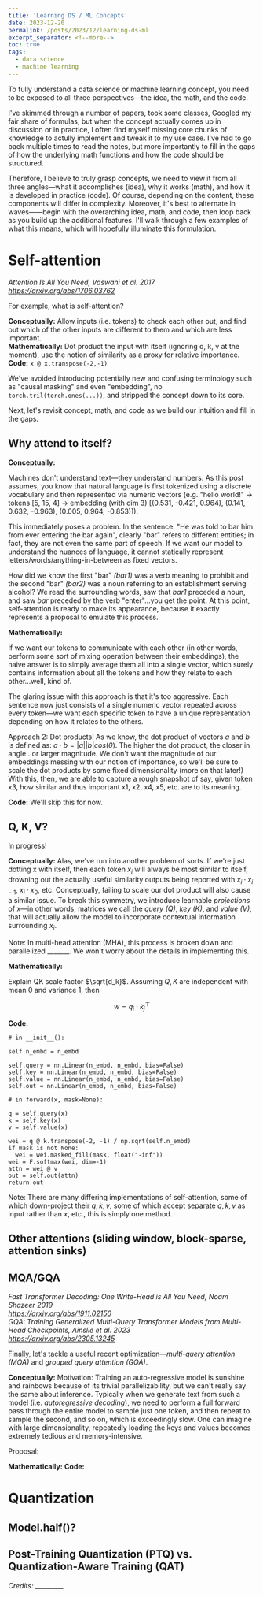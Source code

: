 ```yaml
---
title: 'Learning DS / ML Concepts'
date: 2023-12-20
permalink: /posts/2023/12/learning-ds-ml
excerpt_separator: <!--more-->
toc: true
tags:
  - data science
  - machine learning
---
```


To fully understand a data science or machine learning concept, you need to be exposed to
all three perspectives—the idea, the math, and the code.
<!--more-->

I've skimmed through a number of papers, took some classes, Googled my fair share of formulas, 
but when the concept actually comes up in discussion or in practice, I often find myself missing core chunks
of knowledge to actully implement and tweak it to my use case. I've had to go back multiple times to read the notes,
but more importantly to fill in the gaps of how the underlying math functions and how the code should be structured.

Therefore, I believe to truly grasp concepts, we need to view it from all three angles—what it accomplishes (idea),
why it works (math), and how it is developed in practice (code). Of course, depending on the content, these components will differ in
complexity. Moreover, it's best to alternate in waves——begin with the overarching idea, math, and code, then loop back as you build up the additional features. I'll walk through a few examples of what this means, which will hopefully illuminate this formulation.

Self-attention
======
*Attention Is All You Need, Vaswani et al. 2017*  
*https://arxiv.org/abs/1706.03762*

For example, what is self-attention? 

  **Conceptually:** Allow inputs (i.e. tokens) to check each other out, and find out which of the other inputs are different to them and which are less important.  
  **Mathematically:** Dot product the input with itself (ignoring q, k, v at the moment), use the notion of similarity as a proxy for relative importance.  
  **Code:** `x @ x.transpose(-2,-1)`  

We've avoided introducing potentially new and confusing terminology such as "causal masking" and even "embedding", no `torch.tril(torch.ones(...))`, and stripped the concept down to its core.

Next, let's revisit concept, math, and code as we build our intuition and fill in the gaps.

Why attend to itself?
------

 **Conceptually:**
 
Machines don't understand text—they understand numbers. As this post assumes, you know that natural language is first tokenized using a discrete vocabulary and then represented via numeric vectors (e.g. "hello world!" -> tokens [5, 15, 4] -> embedding (with dim 3) [(0.531, -0.421, 0.964), (0.141, 0.632, -0.963), (0.005, 0.964, -0.853)]).

This immediately poses a problem. In the sentence: "He was told to bar him from ever entering the bar again", clearly "bar" refers to different entities; in fact, they are not even the same part of speech. If we want our model to understand the nuances of language, it cannot statically represent letters/words/anything-in-between as fixed vectors.

How did we know the first "bar" *(bar1)* was a verb meaning to prohibit and the second "bar" *(bar2)* was a noun referring to an establishment serving alcohol? We read the surrounding words, saw that *bar1* preceded a noun, and saw *bar* preceded by the verb "enter"...you get the point. At this point, self-attention is ready to make its appearance, because it exactly represents a proposal to emulate this process.

  **Mathematically:**

If we want our tokens to communicate with each other (in other words, perform some sort of mixing operation between their embeddings), the naive answer is to simply average them all into a single vector, which surely contains information about all the tokens and how they relate to each other...well, kind of.  

The glaring issue with this approach is that it's too aggressive. Each sentence now just consists of a single numeric vector repeated across every token—we want each specific token to have a unique representation depending on how it relates to the others.

Approach 2: Dot products! As we know, the dot product of vectors $a$ and $b$ is defined as: $a⋅b = |a||b|cos(θ)$. The higher the dot product, the closer in angle...or larger magnitude. We don't want the magnitude of our embeddings messing with our notion of importance, so we'll be sure to scale the dot products by some fixed dimensionality (more on that later!) With this, then, we are able to capture a rough snapshot of say, given token x3, how similar and thus important x1, x2, x4, x5, etc. are to its meaning.

  **Code:** We'll skip this for now.

Q, K, V?
------

In progress!

  **Conceptually:** Alas, we've run into another problem of sorts. If we're just dotting x with itself, then each token $x_i$ will always be most similar to itself, drowning out the actually useful similarity outputs being reported with $x_i⋅x_{i-1}$, $x_i⋅x_0$, etc. Conceptually, failing to scale our dot product will also cause a similar issue. To break this symmetry, we introduce learnable *projections* of x—in other words, matrices we call the *query (Q)*, *key (K)*, and *value (V)*, that will actually allow the model to incorporate contextual information surrounding $x_i$.

  


  Note: In multi-head attention (MHA), this process is broken down and parallelized _______. We won't worry about the details in implementing this.
 
  **Mathematically:**

  Explain QK scale factor $\sqrt{d_k}$. Assuming $Q, K$ are independent with mean 0 and variance 1, then

  $$ w = q_i ⋅ k_j^\top $$
  
  **Code:**

```
# in __init__():

self.n_embd = n_embd

self.query = nn.Linear(n_embd, n_embd, bias=False)
self.key = nn.Linear(n_embd, n_embd, bias=False)
self.value = nn.Linear(n_embd, n_embd, bias=False)
self.out = nn.Linear(n_embd, n_embd, bias=False)

# in forward(x, mask=None):

q = self.query(x)
k = self.key(x)
v = self.value(x)

wei = q @ k.transpose(-2, -1) / np.sqrt(self.n_embd)
if mask is not None:
  wei = wei.masked_fill(mask, float("-inf"))
wei = F.softmax(wei, dim=-1)
attn = wei @ v
out = self.out(attn)
return out
```

Note: There are many differing implementations of self-attention, some of which down-project their $q, k, v$, some of which accept separate $q, k, v$ as input rather than $x$, etc., this is simply one method.
  
Other attentions (sliding window, block-sparse, attention sinks)
------

  
MQA/GQA
------
*Fast Transformer Decoding: One Write-Head is All You Need, Noam Shazeer 2019*  
*https://arxiv.org/abs/1911.02150*  
*GQA: Training Generalized Multi-Query Transformer Models from Multi-Head Checkpoints, Ainslie et al. 2023*  
*https://arxiv.org/abs/2305.13245*

Finally, let's tackle a useful recent optimization—*multi-query attention (MQA)* and *grouped query attention (GQA)*.

  **Conceptually:** Motivation: Training an auto-regressive model is sunshine and rainbows because of its trivial parallelizability, but we can't really say the same about inference. Typically when we generate text from such a model (i.e. *autoregressive decoding*), we need to perform a full forward pass through the entire model to sample just one token, and then repeat to sample the second, and so on, which is exceedingly slow. One can imagine with large dimensionality, repeatedly loading the keys and values becomes extremely tedious and memory-intensive.

  Proposal: 
  
  **Mathematically:**
  **Code:**

    
Quantization
======

Model.half()?
------
  
Post-Training Quantization (PTQ) vs. Quantization-Aware Training (QAT)
------

*Credits: _________*







